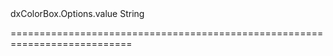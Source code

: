 <!--id-->dxColorBox.Options.value<!--/id-->
<!--merge--><!--/merge-->
<!--type-->String<!--/type-->
===========================================================================
